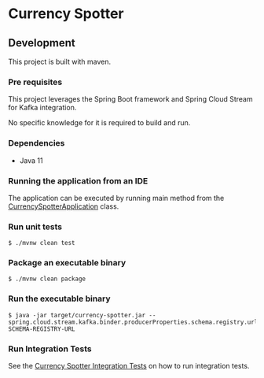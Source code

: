 # Currency Spotter

## Development

This project is built with maven.

### Pre requisites

This project leverages the Spring Boot framework and Spring Cloud Stream for Kafka integration.

No specific knowledge for it is required to build and run.

### Dependencies

* Java 11

### Running the application from an IDE

The application can be executed by running main method from the [CurrencySpotterApplication](src/main/java/io/confluent/solutions/microservices/currencyspotter/CurrencySpotterApplication.java) class.

### Run unit tests

```
$ ./mvnw clean test
```

### Package an executable binary

```
$ ./mvnw clean package
```

### Run the executable binary

```
$ java -jar target/currency-spotter.jar --spring.cloud.stream.kafka.binder.producerProperties.schema.registry.url=YOUR-SCHEMA-REGISTRY-URL
```

### Run Integration Tests

See the [Currency Spotter Integration Tests](../integration-tests/exchange-rate-it/README.md) on how to run integration tests.

